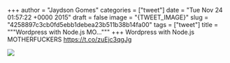 
+++
author = "Jaydson Gomes"
categories = ["tweet"]
date = "Tue Nov 24 01:57:22 +0000 2015"
draft = false
image = "{TWEET_IMAGE}"
slug = "4258897c3cb0fd5ebb1debea23b511b38b14fa00"
tags = ["tweet"]
title = """Wordpress with Node.js MO..."""
+++
Wordpress with Node.js MOTHERFUCKERS https://t.co/zuEjc3qgJg

![](/images/tweet-media/668971638755614720-CUip61VXIAAqQGi.png)